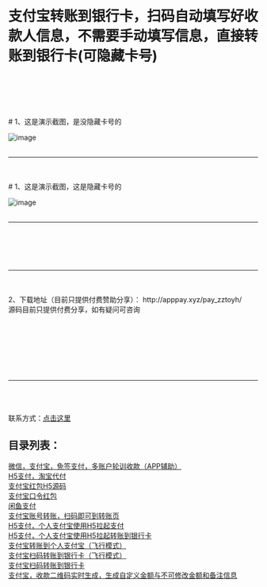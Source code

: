# 支付宝转账到银行卡，扫码自动填写好收款人信息，不需要手动填写信息，直接转账到银行卡(可隐藏卡号)
<br/>
<br/>
<br/>
<br/>
<br/>
#  1、这是演示截图，是没隐藏卡号的

![image](http://www.apppay.xyz/index/githubimg/zztoyh/zzyhimgs.png)
<br/>
<br/>
<hr/>
<br/>
<br/>
#  1、这是演示截图，这是隐藏卡号的

![image](http://www.apppay.xyz/index/githubimg/zztoyh/yc.jpg)
<br/>
<br/>
<hr/>
<br/>
<br/>
<br/>
<br/>
<hr/>
<br/>
<br/>
2、下载地址（目前只提供付费赞助分享）： http://apppay.xyz/pay_zztoyh/
<br/>
源码目前只提供付费分享，如有疑问可咨询
<br>
<br>
<br>
<br>
<br>
<br>
<br>
<br>
<hr>
<br>
<br>
<br>
联系方式：<a target="_blank" href="http://www.apppay.xyz/qq.html" alt="点击这里给我发消息"/>点击这里</a>
<br>
<h2>目录列表：</h2>
<a href="https://github.com/apppay/ManyUsers">微信，支付宝，免签支付，多账户轮训收款（APP辅助）</a><br>
<a href="https://github.com/apppay/dfpay">H5支付，淘宝代付</a><br>
<a href="https://github.com/apppay/payai">支付宝红包H5源码</a><br>
<a href="#">支付宝口令红包</a><br>
<a href="#">闲鱼支付</a><br>
<a href="https://github.com/apppay/ailpaygm">支付宝账号转账，扫码即可到转账页</a><br>
<a href="https://github.com/apppay/h5pay">H5支付，个人支付宝使用H5拉起支付</a><br>
<a href="https://github.com/apppay/h5toyh">H5支付，个人支付宝使用H5拉起转账到银行卡</a><br>
<a href="https://github.com/apppay/zztopayfx">支付宝转账到个人支付宝（飞行模式）</a><br>
<a href="https://github.com/apppay/h5toyhfx">支付宝扫码转账到银行卡（飞行模式）</a><br>
<a href="https://github.com/apppay/zztoyh">支付宝扫码转账到银行卡</a><br>
<a href="https://github.com/apppay/zhifubao">支付宝，收款二维码实时生成，生成自定义金额与不可修改金额和备注信息</a><br>






